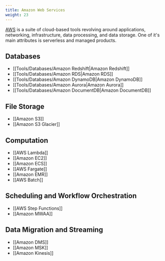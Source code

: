 ```yaml
---
title: Amazon Web Services
weight: 23
---
```


[AWS](https://aws.amazon.com/) is a suite of cloud-based tools revolving around applications, networking, infrastructure, data processing, and data storage. One of it's main attributes is serverless and managed products.

## Databases
- [[Tools/Databases/Amazon Redshift|Amazon Redshift]]
- [[Tools/Databases/Amazon RDS|Amazon RDS]]
- [[Tools/Databases/Amazon DynamoDB|Amazon DynamoDB]]
- [[Tools/Databases/Amazon Aurora|Amazon Aurora]]
- [[Tools/Databases/Amazon DocumentDB|Amazon DocumentDB]]

## File Storage
- [[Amazon S3]]
- [[Amazon S3 Glacier]]

## Computation
- [[AWS Lambda]]
- [[Amazon EC2]]
- [[Amazon ECS]]
- [[AWS Fargate]]
- [[Amazon EMR]]
- [[AWS Batch]]

## Scheduling and Workflow Orchestration
- [[AWS Step Functions]]
- [[Amazon MWAA]]

## Data Migration and Streaming

- [[Amazon DMS]]
- [[Amazon MSK]]
- [[Amazon Kinesis]]

